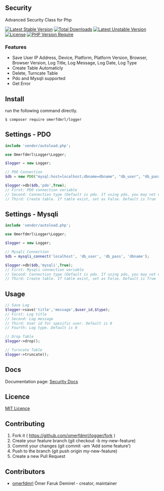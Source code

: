 ## Security

Advanced Security Class for Php

[![Latest Stable Version](http://poser.pugx.org/omerfdmrl/logger/v)](https://packagist.org/packages/omerfdmrl/logger) 
[![Total Downloads](http://poser.pugx.org/omerfdmrl/logger/downloads)](https://packagist.org/packages/omerfdmrl/logger) 
[![Latest Unstable Version](http://poser.pugx.org/omerfdmrl/logger/v/unstable)](https://packagist.org/packages/omerfdmrl/logger) 
[![License](http://poser.pugx.org/omerfdmrl/logger/license)](https://packagist.org/packages/omerfdmrl/logger) 
[![PHP Version Require](http://poser.pugx.org/omerfdmrl/logger/require/php)](https://packagist.org/packages/omerfdmrl/logger)

### Features
- Save User IP Address, Device, Platform, Platform Version, Browser, Browser Version, Log Title, Log Message, Log Date, Log Type
- Create Table Automaticly
- Delete, Turncate Table
- Pdo and Mysqli supported
- Get Error

## Install

run the following command directly.

```
$ composer require omerfdmrl/logger
```

## Settings - PDO
```php
include 'vendor/autoload.php';

use Omerfdmrl\Logger\Logger;

$logger = new Logger;

// PDO Connection
$db = new PDO("mysql:host=localhost;dbname=dbname", "db_user", "db_pass");

$logger->db($db,'pdo',True);
// First: PDO connection veriable
// Second: Connection type (Default is pdo. If using pdo, you may not write)
// Third: Create table. If table exist, set as False. Default is True
```

## Settings - Mysqli
```php
include 'vendor/autoload.php';

use Omerfdmrl\Logger\Logger;

$logger = new Logger;

// Mysqli Connection
$db = mysqli_connect('localhost', 'db_user', 'db_pass', 'dbname');

$logger->db($db,'mysqli',True);
// First: Mysqli connection veriable
// Second: Connection type (Default is pdo. If using pdo, you may not write)
// Third: Create table. If table exist, set as False. Default is True
```

## Usage
```php
// Save Log
$logger->save('title','message',$user_id,$type);
// First: Log title
// Second: Log message
// Third: User id for spesific user. Default is 0
// Fourth: Log type. Default is 0

// Drop Table
$logger->drop();

// Turncate Table
$logger->truncate();
```

## Docs
Documentation page: [Security Docs][doc-url]


## Licence
[MIT Licence][mit-url]

## Contributing

1. Fork it ( https://github.com/omerfdmrl/logger/fork )
2. Create your feature branch (git checkout -b my-new-feature)
3. Commit your changes (git commit -am 'Add some feature')
4. Push to the branch (git push origin my-new-feature)
5. Create a new Pull Request

## Contributors

- [omerfdmrl](https://github.com/omerfdmrl) Ömer Faruk Demirel - creator, maintainer

[mit-url]: http://opensource.org/licenses/MIT
[doc-url]: https://github.com/omerfdmrl/logger/wiki
